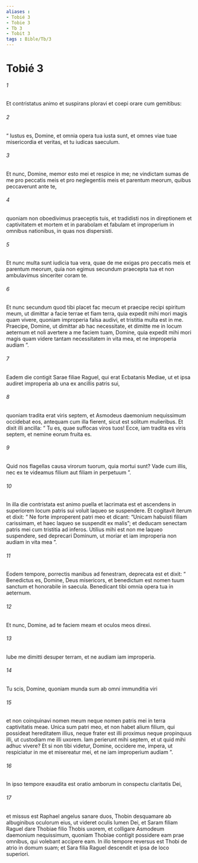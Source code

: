 ```yaml
---
aliases : 
- Tobié 3
- Tobie 3
- Tb 3
- Tobit 3
tags : Bible/Tb/3
---
```


# Tobié 3

###### 1
Et contristatus animo et suspirans ploravi et coepi orare cum gemitibus: 
###### 2
“ Iustus es, Domine, et omnia opera tua iusta sunt, et omnes viae tuae misericordia et veritas, et tu iudicas saeculum. 
###### 3
Et nunc, Domine, memor esto mei et respice in me; ne vindictam sumas de me pro peccatis meis et pro neglegentiis meis et parentum meorum, quibus peccaverunt ante te, 
###### 4
quoniam non oboedivimus praeceptis tuis, et tradidisti nos in direptionem et captivitatem et mortem et in parabolam et fabulam et improperium in omnibus nationibus, in quas nos dispersisti. 
###### 5
Et nunc multa sunt iudicia tua vera, quae de me exigas pro peccatis meis et parentum meorum, quia non egimus secundum praecepta tua et non ambulavimus sinceriter coram te. 
###### 6
Et nunc secundum quod tibi placet fac mecum et praecipe recipi spiritum meum, ut dimittar a facie terrae et fiam terra, quia expedit mihi mori magis quam vivere, quoniam improperia falsa audivi, et tristitia multa est in me. Praecipe, Domine, ut dimittar ab hac necessitate, et dimitte me in locum aeternum et noli avertere a me faciem tuam, Domine, quia expedit mihi mori magis quam videre tantam necessitatem in vita mea, et ne improperia audiam ”.
###### 7
Eadem die contigit Sarae filiae Raguel, qui erat Ecbatanis Mediae, ut et ipsa audiret improperia ab una ex ancillis patris sui, 
###### 8
quoniam tradita erat viris septem, et Asmodeus daemonium nequissimum occidebat eos, antequam cum illa fierent, sicut est solitum mulieribus. Et dixit illi ancilla: “ Tu es, quae suffocas viros tuos! Ecce, iam tradita es viris septem, et nemine eorum fruita es. 
###### 9
Quid nos flagellas causa virorum tuorum, quia mortui sunt? Vade cum illis, nec ex te videamus filium aut filiam in perpetuum ”. 
###### 10
In illa die contristata est animo puella et lacrimata est et ascendens in superiorem locum patris sui voluit laqueo se suspendere. Et cogitavit iterum et dixit: “ Ne forte improperent patri meo et dicant: “Unicam habuisti filiam carissimam, et haec laqueo se suspendit ex malis”; et deducam senectam patris mei cum tristitia ad inferos. Utilius mihi est non me laqueo suspendere, sed deprecari Dominum, ut moriar et iam improperia non audiam in vita mea ”. 
###### 11
Eodem tempore, porrectis manibus ad fenestram, deprecata est et dixit: “ Benedictus es, Domine, Deus misericors, et benedictum est nomen tuum sanctum et honorabile in saecula. Benedicant tibi omnia opera tua in aeternum. 
###### 12
Et nunc, Domine, ad te faciem meam et oculos meos direxi. 
###### 13
Iube me dimitti desuper terram, et ne audiam iam improperia. 
###### 14
Tu scis, Domine, quoniam munda sum ab omni immunditia viri 
###### 15
et non coinquinavi nomen meum neque nomen patris mei in terra captivitatis meae. Unica sum patri meo, et non habet alium filium, qui possideat hereditatem illius, neque frater est illi proximus neque propinquus illi, ut custodiam me illi uxorem. Iam perierunt mihi septem, et ut quid mihi adhuc vivere? Et si non tibi videtur, Domine, occidere me, impera, ut respiciatur in me et misereatur mei, et ne iam improperium audiam ”.
###### 16
In ipso tempore exaudita est oratio amborum in conspectu claritatis Dei, 
###### 17
et missus est Raphael angelus sanare duos, Thobin desquamare ab albuginibus oculorum eius, ut videret oculis lumen Dei, et Saram filiam Raguel dare Thobiae filio Thobis uxorem, et colligare Asmodeum daemonium nequissimum, quoniam Thobiae contigit possidere eam prae omnibus, qui volebant accipere eam. In illo tempore reversus est Thobi de atrio in domum suam; et Sara filia Raguel descendit et ipsa de loco superiori.
